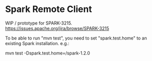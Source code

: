 Spark Remote Client
===================

WIP / prototype for SPARK-3215.
https://issues.apache.org/jira/browse/SPARK-3215

To be able to run "mvn test", you need to set "spark.test.home" to an existing Spark
installation. e.g.:

  mvn test -Dspark.test.home=/spark-1.2.0
